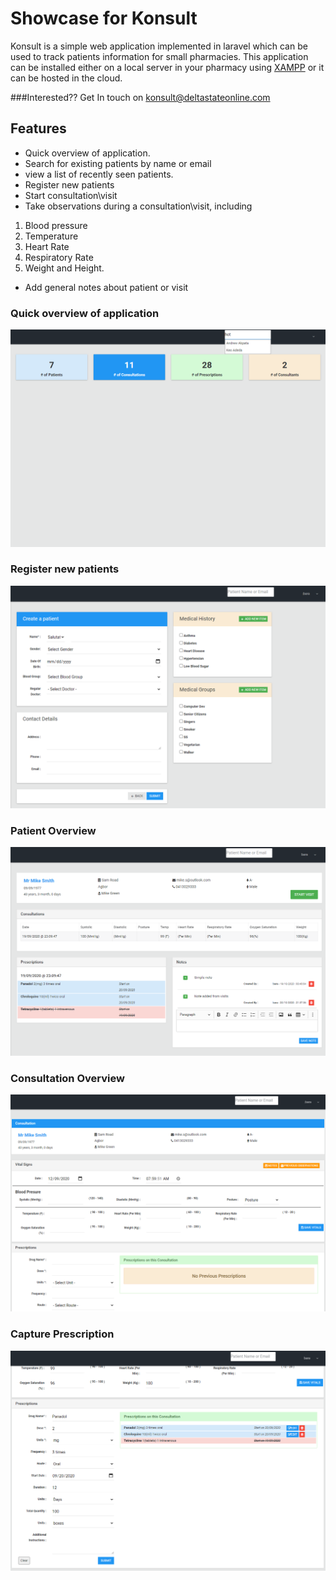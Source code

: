 # Showcase for Konsult
Konsult is a simple web application implemented in laravel which can be used to track patients information for small pharmacies.
This application can be installed either on a local server in your pharmacy using [XAMPP](https://www.apachefriends.org/index.html) or it can be hosted in the cloud.

###Interested??
Get In touch on konsult@deltastateonline.com

## Features
- Quick overview of application.
- Search for existing patients by name or email
- view a list of recently seen patients.
- Register new patients
- Start consultation\visit
- Take observations during a consultation\visit, including
1. Blood pressure
2. Temperature
3. Heart Rate
4. Respiratory Rate
5. Weight and Height.
- Add general notes about patient or visit

### Quick overview of application
![alt text](images/02.dashboard.png "Quick overview of application")

### Register new patients
![alt text](images/03.register.png "Register new patients")

### Patient Overview
![alt text](images/04.patient.png "Patient Overview")

### Consultation Overview
![alt text](images/07.start.consultation.png "Consultation Overview")

### Capture Prescription
![alt text](images/09.capture.prescription1.png "Capture Prescription")